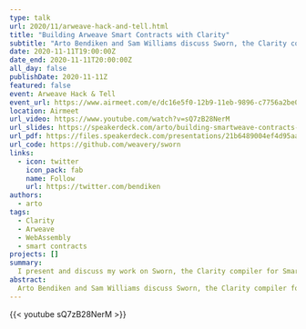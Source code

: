 ```yaml
---
type: talk
url: 2020/11/arweave-hack-and-tell.html
title: "Building Arweave Smart Contracts with Clarity"
subtitle: "Arto Bendiken and Sam Williams discuss Sworn, the Clarity compiler for SmartWeave."
date: 2020-11-11T19:00:00Z
date_end: 2020-11-11T20:00:00Z
all_day: false
publishDate: 2020-11-11Z
featured: false
event: Arweave Hack & Tell
event_url: https://www.airmeet.com/e/dc16e5f0-12b9-11eb-9896-c7756a2be0e8
location: Airmeet
url_video: https://www.youtube.com/watch?v=sQ7zB28NerM
url_slides: https://speakerdeck.com/arto/building-smartweave-contracts-with-clarity
url_pdf: https://files.speakerdeck.com/presentations/21b6489004ef4d95aa2b1b323af6c9a2/Building_SmartWeave_Contracts_with_Clarity__November_2020_.pdf
url_code: https://github.com/weavery/sworn
links:
  - icon: twitter
    icon_pack: fab
    name: Follow
    url: https://twitter.com/bendiken
authors:
  - arto
tags:
  - Clarity
  - Arweave
  - WebAssembly
  - smart contracts
projects: []
summary:
  I present and discuss my work on Sworn, the Clarity compiler for SmartWeave.
abstract:
  Arto Bendiken and Sam Williams discuss Sworn, the Clarity compiler for SmartWeave.
---
```


{{< youtube sQ7zB28NerM >}}
